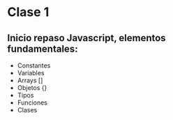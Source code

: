 # Clase 1
## Inicio repaso Javascript, elementos fundamentales:
* Constantes
* Variables
* Arrays []
* Objetos {}
* Tipos
* Funciones
* Clases